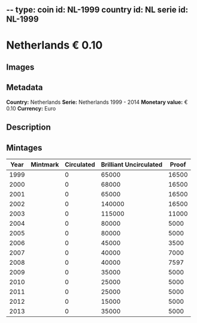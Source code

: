 --
type: coin
id: NL-1999
country id: NL
serie id: NL-1999
--

# Netherlands € 0.10

## Images


## Metadata

**Country:** Netherlands
**Serie:** Netherlands 1999 - 2014
**Monetary value:** € 0.10
**Currency:** Euro

## Description


## Mintages
| Year | Mintmark | Circulated | Brilliant Uncirculated | Proof |
| ---- | -------- | ---------- | ---------------------- | ----- |
| 1999 |  | 0| 65000 | 16500 |
| 2000 |  | 0| 68000 | 16500 |
| 2001 |  | 0| 65000 | 16500 |
| 2002 |  | 0| 140000 | 16500 |
| 2003 |  | 0| 115000 | 11000 |
| 2004 |  | 0| 80000 | 5000 |
| 2005 |  | 0| 80000 | 5000 |
| 2006 |  | 0| 45000 | 3500 |
| 2007 |  | 0| 40000 | 7000 |
| 2008 |  | 0| 40000 | 7597 |
| 2009 |  | 0| 35000 | 5000 |
| 2010 |  | 0| 25000 | 5000 |
| 2011 |  | 0| 25000 | 5000 |
| 2012 |  | 0| 15000 | 5000 |
| 2013 |  | 0| 35000 | 5000 |
